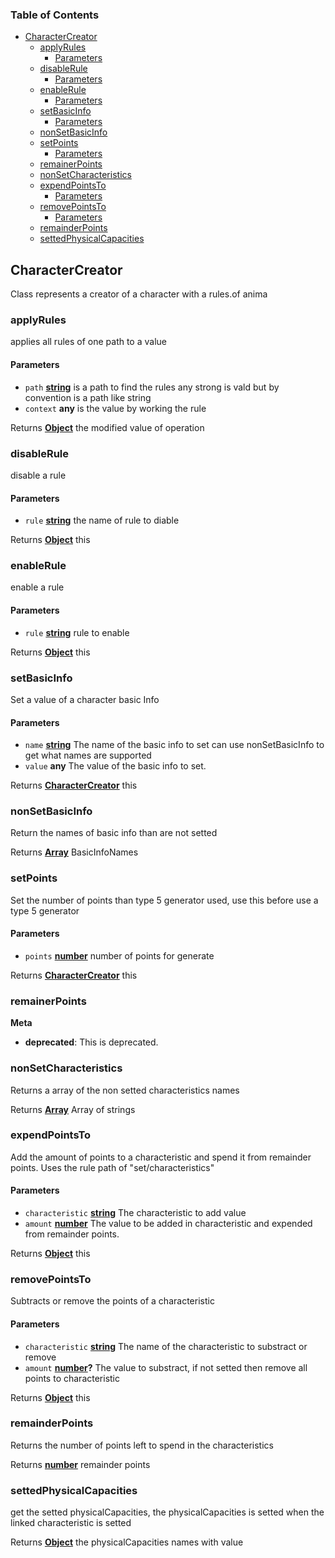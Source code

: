 <!-- Generated by documentation.js. Update this documentation by updating the source code. -->

### Table of Contents

-   [CharacterCreator][1]
    -   [applyRules][2]
        -   [Parameters][3]
    -   [disableRule][4]
        -   [Parameters][5]
    -   [enableRule][6]
        -   [Parameters][7]
    -   [setBasicInfo][8]
        -   [Parameters][9]
    -   [nonSetBasicInfo][10]
    -   [setPoints][11]
        -   [Parameters][12]
    -   [remainerPoints][13]
    -   [nonSetCharacteristics][14]
    -   [expendPointsTo][15]
        -   [Parameters][16]
    -   [removePointsTo][17]
        -   [Parameters][18]
    -   [remainderPoints][19]
    -   [settedPhysicalCapacities][20]

## CharacterCreator

Class represents a creator of a character with a rules.of anima

### applyRules

applies all rules of one path to a value

#### Parameters

-   `path` **[string][21]** is a path to find the rules any strong is vald but by convention is a path like string
-   `context` **any** is the value by working the rule

Returns **[Object][22]** the modified value of operation

### disableRule

disable a rule

#### Parameters

-   `rule` **[string][21]** the name of rule to diable

Returns **[Object][22]** this

### enableRule

enable a rule

#### Parameters

-   `rule` **[string][21]** rule to enable

Returns **[Object][22]** this

### setBasicInfo

Set a value of a character basic Info

#### Parameters

-   `name` **[string][21]** The name of the basic info to set can use nonSetBasicInfo to get what names are supported
-   `value` **any** The value of the basic info to set.

Returns **[CharacterCreator][23]** this

### nonSetBasicInfo

Return the names of basic info than are not setted

Returns **[Array][24]** BasicInfoNames

### setPoints

Set the number of points than type 5 generator used, use this before use a type 5 generator

#### Parameters

-   `points` **[number][25]** number of points for generate

Returns **[CharacterCreator][23]** this

### remainerPoints

**Meta**

-   **deprecated**: This is deprecated.


### nonSetCharacteristics

Returns a array of the non setted characteristics names

Returns **[Array][24]** Array of strings

### expendPointsTo

Add the amount of points to a characteristic and spend it from remainder points. Uses the rule path of "set/characteristics"

#### Parameters

-   `characteristic` **[string][21]** The characteristic to add value
-   `amount` **[number][25]** The value to be added in characteristic and expended from remainder points.

Returns **[Object][22]** this

### removePointsTo

Subtracts or remove the points of a characteristic

#### Parameters

-   `characteristic` **[string][21]** The name of the characteristic to substract or remove
-   `amount` **[number][25]?** The value to substract, if not setted then remove all points to characteristic

Returns **[Object][22]** this

### remainderPoints

Returns the number of points left to spend in the characteristics

Returns **[number][25]** remainder points

### settedPhysicalCapacities

get the setted physicalCapacities, the physicalCapacities is setted when the linked characteristic is setted

Returns **[Object][22]** the physicalCapacities names with value

[1]: #charactercreator

[2]: #applyrules

[3]: #parameters

[4]: #disablerule

[5]: #parameters-1

[6]: #enablerule

[7]: #parameters-2

[8]: #setbasicinfo

[9]: #parameters-3

[10]: #nonsetbasicinfo

[11]: #setpoints

[12]: #parameters-4

[13]: #remainerpoints

[14]: #nonsetcharacteristics

[15]: #expendpointsto

[16]: #parameters-5

[17]: #removepointsto

[18]: #parameters-6

[19]: #remainderpoints

[20]: #settedphysicalcapacities

[21]: https://developer.mozilla.org/docs/Web/JavaScript/Reference/Global_Objects/String

[22]: https://developer.mozilla.org/docs/Web/JavaScript/Reference/Global_Objects/Object

[23]: #charactercreator

[24]: https://developer.mozilla.org/docs/Web/JavaScript/Reference/Global_Objects/Array

[25]: https://developer.mozilla.org/docs/Web/JavaScript/Reference/Global_Objects/Number
